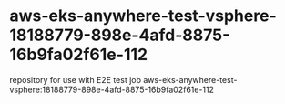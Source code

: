 # aws-eks-anywhere-test-vsphere-18188779-898e-4afd-8875-16b9fa02f61e-112
repository for use with E2E test job aws-eks-anywhere-test-vsphere:18188779-898e-4afd-8875-16b9fa02f61e-112
